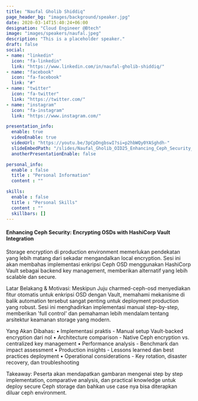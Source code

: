 ```yaml
---
title: "Naufal Gholib Shiddiq"
page_header_bg: "images/background/speaker.jpg"
date: 2020-03-14T15:40:24+06:00
designation: "Cloud Engineer @Btech"
image: "images/speakers/naufal.jpeg"
description: "This is a placeholder speaker."
draft: false
social:
- name: "linkedin"
  icon: "fa-linkedin"
  link: "https://www.linkedin.com/in/naufal-gholib-shiddiq/"
- name: "facebook"
  icon: "fa-facebook"
  link: "#"
- name: "twitter"
  icon: "fa-twitter"
  link: "https://twitter.com/"
- name: "instagram"
  icon: "fa-instagram"
  link: "https://www.instagram.com/"

presentation_info:
  enable: true
  videoEnable: true
  videoUrl: "https://youtu.be/3pCpDngbswI?si=p2hbWQy0YASghdh-"
  slideEmbedPath: "/slides/Naufal_Gholib_OID25_Enhancing_Ceph_Security_Encrypting_OSDs_With_Hashicorp_Vault_Integration.pdf" 
  anotherPresentationEnable: false

personal_info:
  enable : false
  title : "Personal Information"
  content : ""

skills:
  enable : false
  title : "Personal Skills"
  content : ""
  skillbars: []
---
```


#### Enhancing Ceph Security: Encrypting OSDs with HashiCorp Vault Integration

Storage encryption di production environment memerlukan pendekatan yang lebih matang dari sekadar mengandalkan local encryption. Sesi ini akan membahas implementasi enkripsi Ceph OSD menggunakan HashiCorp Vault sebagai backend key management, memberikan alternatif yang lebih scalable dan secure.

Latar Belakang & Motivasi: 
Meskipun Juju charmed-ceph-osd menyediakan fitur otomatis untuk enkripsi OSD dengan Vault, memahami mekanisme di balik automation tersebut sangat penting untuk deployment production yang robust. Sesi ini menghadirkan implementasi manual step-by-step, memberikan 'full control' dan pemahaman lebih mendalam tentang arsitektur keamanan storage yang modern.

Yang Akan Dibahas: 
• Implementasi praktis - Manual setup Vault-backed encryption dari nol 
• Architecture comparison - Native Ceph encryption vs. centralized key management
• Performance analysis - Benchmark dan impact assessment 
• Production insights - Lessons learned dan best practices deployment 
• Operational considerations - Key rotation, disaster recovery, dan troubleshooting

Takeaway: Peserta akan mendapatkan gambaran mengenai step by step implementation, comparative analysis, dan practical knowledge untuk deploy secure Ceph storage dan bahkan use case nya bisa diterapkan diluar ceph environment.